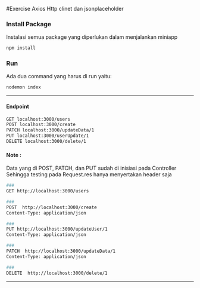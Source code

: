 #Exercise Axios Http clinet dan jsonplaceholder

### Install Package
Instalasi semua package yang diperlukan dalam menjalankan miniapp
```bash
npm install
```


### Run
Ada dua command yang harus di run  yaitu:
```bash
nodemon index
```
---------


#### Endpoint
```bash
GET localhost:3000/users
POST localhost:3000/create
PATCH localhost:3000/updateData/1
PUT localhost:3000/userUpdate/1
DELETE localhost:3000/delete/1
```

#### Note :
Data yang di POST, PATCH, dan PUT sudah di inisiasi pada Controller 
Sehingga testing pada Request.res hanya menyertakan header saja
```bash
###
GET http://localhost:3000/users

###
POST  http://localhost:3000/create
Content-Type: application/json

###
PUT http://localhost:3000/updateUser/1
Content-Type: application/json

###
PATCH  http://localhost:3000/updateData/1
Content-Type: application/json

###
DELETE  http://localhost:3000/delete/1
```
---------



